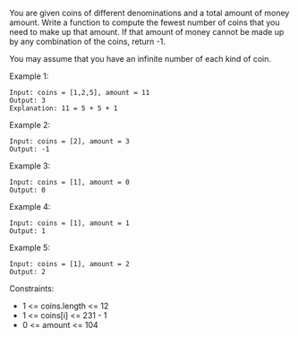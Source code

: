 You are given coins of different denominations and a total amount of money amount. Write a function to compute the fewest number of coins that you need to make up that amount. If that amount of money cannot be made up by any combination of the coins, return -1.

You may assume that you have an infinite number of each kind of coin.



Example 1:
```
Input: coins = [1,2,5], amount = 11
Output: 3
Explanation: 11 = 5 + 5 + 1
```
Example 2:
```
Input: coins = [2], amount = 3
Output: -1
```
Example 3:
```
Input: coins = [1], amount = 0
Output: 0
```
Example 4:
```
Input: coins = [1], amount = 1
Output: 1
```
Example 5:
```
Input: coins = [1], amount = 2
Output: 2
```

Constraints:

- 1 <= coins.length <= 12
- 1 <= coins[i] <= 231 - 1
- 0 <= amount <= 104